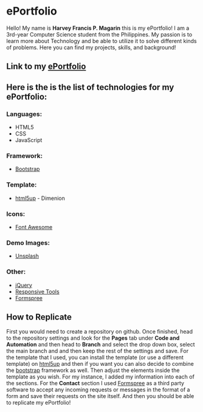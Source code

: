 # ePortfolio

Hello! My name is **Harvey Francis P. Magarin** this is my ePortfolio! I am a 3rd-year Computer Science student from the Philippines. My passion is to learn more about Technology and be able to utilize it to solve different kinds of problems. Here you can find my projects, skills, and background! 

## Link to my [ePortfolio](/https://harv1821.github.io/ePortfolio)

## Here is the is the list of technologies for my ePortfolio:

### Languages:
- HTML5
- CSS
- JavaScript

### Framework:
- [Bootstrap](/https://getbootstrap.com/)

### Template:
- [html5up](/https://html5up.net) - Dimenion

### Icons:
- [Font Awesome](/fontawesome.io)

### Demo Images:
- [Unsplash](/unsplash.com)

### Other:
- [jQuery](/jquery.com)
- [Responsive Tools](/github.com/ajlkn/responsive-tools)
- [Formspree](/formspree.io)

## How to Replicate

First you would need to create a repository on github. Once finished, head to the repository settings and look for the __Pages__ tab under __Code and Automation__ and then head to __Branch__ and select the drop down box, select the main branch and and then keep the rest of the settings and save. For the template that I used, you can install the template (or use a different template) on [html5up](/https://html5up.net) and then if you want you can also decide to combine the [bootstrap](/https://getbootstrap.com/) framework as well. Then adjust the elements inside the template as you wish. For my instance, I added my information into each of the sections. For the __Contact__ section I used [Formspree](/formspree.io) as a third party software to accept any incoming requests or messages in the format of a form and save their requests on the site itself. And then you should be able to replicate my ePortfolio!
